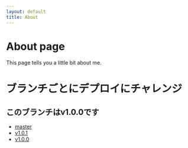 ```yaml
---
layout: default
title: About
---
```


# About page

This page tells you a little bit about me.

# ブランチごとにデプロイにチャレンジ
## このブランチはv1.0.0です
 - [master](https://kurage0807-master.netlify.com/about.html)
 - [v1.0.1](https://v1-0-1.kurage-museum.blog/)
 - [v1.0.0](https://v1-0-0.kurage-museum.blog/)